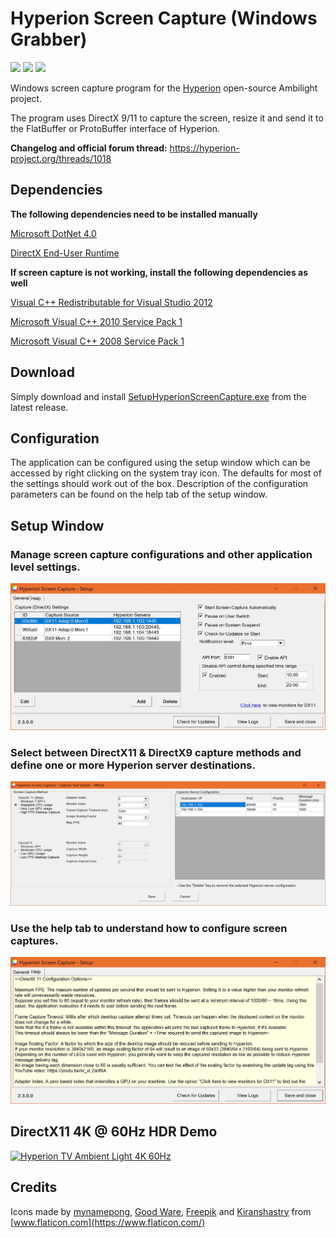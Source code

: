 # Hyperion Screen Capture (Windows Grabber)

<p>
<a href="https://github.com/sabaatworld/HyperionScreenCap/releases"><img src="https://img.shields.io/github/v/release/sabaatworld/HyperionScreenCap?include_prereleases"/></a>
<a href="https://github.com/sabaatworld/HyperionScreenCap/releases"><img src="https://img.shields.io/github/release-date/sabaatworld/HyperionScreenCap"/></a>
<a href="https://github.com/sabaatworld/HyperionScreenCap/releases"><img src="https://img.shields.io/github/downloads/sabaatworld/HyperionScreenCap/total?color=ffa500"/></a>
</p>

Windows screen capture program for the [Hyperion](https://github.com/tvdzwan/hyperion) open-source Ambilight project.

The program uses DirectX 9/11 to capture the screen, resize it and send it to the FlatBuffer or ProtoBuffer interface of Hyperion.

**Changelog and official forum thread:** https://hyperion-project.org/threads/1018

## Dependencies

**The following dependencies need to be installed manually**

[Microsoft DotNet 4.0](https://www.microsoft.com/en-us/download/details.aspx?id=17718)

[DirectX End-User Runtime](https://www.microsoft.com/en-us/download/details.aspx?displaylang=en&id=35)

**If screen capture is not working, install the following dependencies as well**

[Visual C++ Redistributable for Visual Studio 2012](https://www.microsoft.com/en-us/download/details.aspx?id=30679)

[Microsoft Visual C++ 2010 Service Pack 1](https://www.microsoft.com/en-us/download/details.aspx?id=26999)

[Microsoft Visual C++ 2008 Service Pack 1](https://www.microsoft.com/en-us/download/details.aspx?id=26368)

## Download

Simply download and install [SetupHyperionScreenCapture.exe](https://github.com/sabaatworld/HyperionScreenCap/releases) from the latest release.

## Configuration

The application can be configured using the setup window which can be accessed by right clicking on the system tray icon. The defaults for most of the settings should work out of the box.
Description of the configuration parameters can be found on the help tab of the setup window.

## Setup Window

### Manage screen capture configurations and other application level settings.

![Setup Window General Tab](Screenshots/setup-general.JPG)


### Select between DirectX11 & DirectX9 capture methods and define one or more Hyperion server destinations.

![Setup Window Edit Capture Configuration](Screenshots/setup-edit-capture-configuration.JPG)

### Use the help tab to understand how to configure screen captures.

![Setup Window Help Tab](Screenshots/setup-help.JPG)

## DirectX11 4K @ 60Hz HDR Demo

[![Hyperion TV Ambient Light 4K 60Hz](https://img.youtube.com/vi/gY6-J97fXKc/0.jpg)](https://www.youtube.com/watch?v=gY6-J97fXKc "Hyperion TV Ambient Light 4K 60Hz")

## Credits

Icons made by [mynamepong](https://www.flaticon.com/authors/mynamepong), [Good Ware](https://www.flaticon.com/authors/good-ware), [Freepik](https://www.flaticon.com/authors/freepik)
and [Kiranshastry](https://www.flaticon.com/authors/kiranshastry) from [www.flaticon.com](https://www.flaticon.com/)
